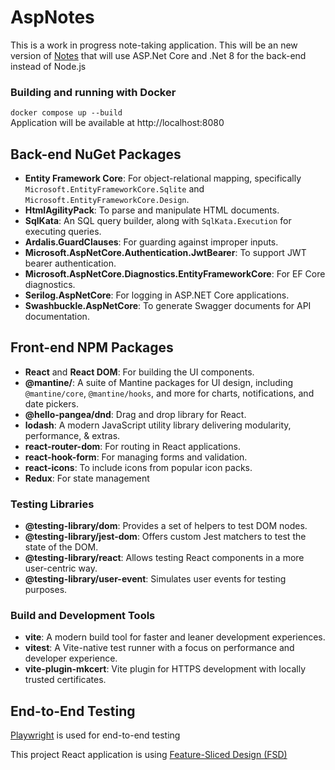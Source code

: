 # AspNotes

This is a work in progress note-taking application. This will be an new version of [Notes](https://github.com/Asamarus/notes) that will use ASP.Net Core and .Net 8 for the back-end instead of Node.js

### Building and running with Docker

`docker compose up --build` \
Application will be available at http://localhost:8080

## Back-end NuGet Packages

- **Entity Framework Core**: For object-relational mapping, specifically `Microsoft.EntityFrameworkCore.Sqlite` and `Microsoft.EntityFrameworkCore.Design`.
- **HtmlAgilityPack**: To parse and manipulate HTML documents.
- **SqlKata**: An SQL query builder, along with `SqlKata.Execution` for executing queries.
- **Ardalis.GuardClauses**: For guarding against improper inputs.
- **Microsoft.AspNetCore.Authentication.JwtBearer**: To support JWT bearer authentication.
- **Microsoft.AspNetCore.Diagnostics.EntityFrameworkCore**: For EF Core diagnostics.
- **Serilog.AspNetCore**: For logging in ASP.NET Core applications.
- **Swashbuckle.AspNetCore**: To generate Swagger documents for API documentation.

## Front-end NPM Packages

- **React** and **React DOM**: For building the UI components.
- **@mantine/**: A suite of Mantine packages for UI design, including `@mantine/core`, `@mantine/hooks`, and more for charts, notifications, and date pickers.
- **@hello-pangea/dnd**: Drag and drop library for React.
- **lodash**: A modern JavaScript utility library delivering modularity, performance, & extras.
- **react-router-dom**: For routing in React applications.
- **react-hook-form**: For managing forms and validation.
- **react-icons**: To include icons from popular icon packs.
- **Redux**: For state management

### Testing Libraries

- **@testing-library/dom**: Provides a set of helpers to test DOM nodes.
- **@testing-library/jest-dom**: Offers custom Jest matchers to test the state of the DOM.
- **@testing-library/react**: Allows testing React components in a more user-centric way.
- **@testing-library/user-event**: Simulates user events for testing purposes.

### Build and Development Tools

- **vite**: A modern build tool for faster and leaner development experiences.
- **vitest**: A Vite-native test runner with a focus on performance and developer experience.
- **vite-plugin-mkcert**: Vite plugin for HTTPS development with locally trusted certificates.

## End-to-End Testing

[Playwright](https://playwright.dev/) is used for end-to-end testing

This project React application is using [Feature-Sliced Design (FSD)](https://feature-sliced.design/)

